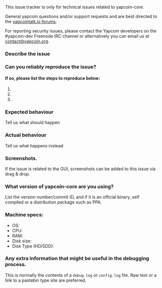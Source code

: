 <!--- Remove sections that do not apply -->

This issue tracker is only for technical issues related to yapcoin-core.

General yapcoin questions and/or support requests and are best directed to the [yapcointalk.io forums](https://yapcointalk.io/).

For reporting security issues, please contact the Yapcoin developers on the #yapcoin-dev Freenode IRC channel or alternatively you can email us at contact@yapcoin.org.

### Describe the issue

### Can you reliably reproduce the issue?
#### If so, please list the steps to reproduce below:
1.
2.
3.

### Expected behaviour
Tell us what should happen

### Actual behaviour
Tell us what happens instead

### Screenshots.
If the issue is related to the GUI, screenshots can be added to this issue via drag & drop.

### What version of yapcoin-core are you using?
List the version number/commit ID, and if it is an official binary, self compiled or a distribution package such as PPA.

### Machine specs:
- OS:
- CPU:
- RAM:
- Disk size:
- Disk Type (HD/SDD):

### Any extra information that might be useful in the debugging process.
This is normally the contents of a `debug.log` or `config.log` file. Raw text or a link to a pastebin type site are preferred.
